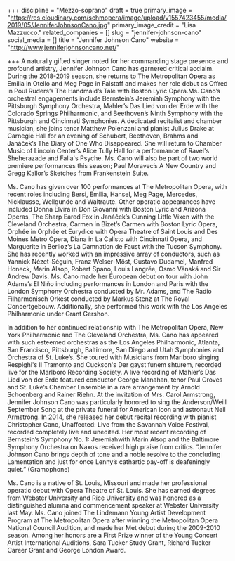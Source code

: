 +++
discipline = "Mezzo-soprano"
draft = true
primary_image = "https://res.cloudinary.com/schmopera/image/upload/v1557423455/media/2019/05/JenniferJohnsonCano.jpg"
primary_image_credit = "Lisa Mazzucco."
related_companies = []
slug = "jennifer-johnson-cano"
social_media = []
title = "Jennifer Johnson Cano"
website = "http://www.jenniferjohnsoncano.net/"

+++
A naturally gifted singer noted for her commanding stage presence and profound artistry, Jennifer Johnson Cano has garnered critical acclaim.  During the 2018-2019 season, she returns to The Metropolitan Opera as Emilia in Otello and Meg Page in Falstaff and makes her role debut as Offred in Poul Ruders’s The Handmaid’s Tale with Boston Lyric Opera.Ms. Cano’s orchestral engagements include Bernstein’s Jeremiah Symphony with the Pittsburgh Symphony Orchestra, Mahler’s Das Lied von der Erde with the Colorado Springs Philharmonic, and Beethoven’s Ninth Symphony with the Pittsburgh and Cincinnati Symphonies.  A dedicated recitalist and chamber musician, she joins tenor Matthew Polenzani and pianist Julius Drake at Carnegie Hall for an evening of Schubert, Beethoven, Brahms and Janáček’s The Diary of One Who Disappeared.  She will return to Chamber Music of Lincoln Center’s Alice Tully Hall for a performance of Ravel's Sheherazade and Falla's Psyche.  Ms. Cano will also be part of two world premiere performances this season; Paul Moravec’s A New Country and  Gregg Kallor’s Sketches from Frankenstein Suite.

Ms. Cano has given over 100 performances at The Metropolitan Opera, with recent roles including Bersi, Emilia, Hansel, Meg Page, Mercedes, Nicklausse, Wellgunde and Waltraute. Other operatic appearances have included Donna Elvira in Don Giovanni with Boston Lyric and Arizona Operas, The Sharp Eared Fox in Janáček’s Cunning Little Vixen with the Cleveland Orchestra, Carmen in Bizet’s Carmen with Boston Lyric Opera, Orphée in Orphée et Eurydice with Opera Theatre of Saint Louis and Des Moines Metro Opera, Diana in La Calisto with Cincinnati Opera, and Marguerite in Berlioz’s La Damnation de Faust with the Tucson Symphony.  She has recently worked with an impressive array of conductors, such as Yannick Nézet-Séguin, Franz Welser-Möst, Gustavo Dudamel, Manfred Honeck, Marin Alsop, Robert Spano, Louis Langrée, Osmo Vänskä and Sir Andrew Davis.  Ms. Cano made her European debut on tour with John Adams’s El Niño including performances in London and Paris with the London Symphony Orchestra conducted by Mr. Adams, and The Radio Filharmonisch Orkest conducted by Markus Stenz at The Royal Concertgebouw. Additionally, she performed this work with the Los Angeles Philharmonic under Grant Gershon.  

In addition to her continued relationship with The Metropolitan Opera, New York Philharmonic and The Cleveland Orchestra, Ms. Cano has appeared with such esteemed orchestras as the Los Angeles Philharmonic, Atlanta, San Francisco, Pittsburgh, Baltimore, San Diego and Utah Symphonies and Orchestra of St. Luke’s. She toured with Musicians from Marlboro singing Respighi's Il Tramonto and Cuckson's Der gayst funem shturem, recorded live for the Marlboro Recording Society. A live recording of Mahler’s Das Lied von der Erde featured conductor George Manahan, tenor Paul Groves and St. Luke’s Chamber Ensemble in a rare arrangement by Arnold Schoenberg and Rainer Riehn. At the invitation of Mrs. Carol Armstrong, Jennifer Johnson Cano was particularly honored to sing the Anderson/Weill September Song at the private funeral for American icon and astronaut Neil Armstrong. In 2014, she released her debut recital recording with pianist Christopher Cano,  Unaffected: Live from the Savannah Voice Festival, recorded completely live and unedited.  Her most recent recording of Bernstein’s Symphony No. 1: Jeremiahwith Marin Alsop and the Baltimore Symphony Orchestra on Naxos received high praise from critics. “Jennifer Johnson Cano brings depth of tone and a noble resolve to the concluding Lamentation and just for once Lenny’s cathartic pay-off is deafeningly quiet.” (Gramophone)

Ms. Cano is a native of St. Louis, Missouri and made her professional operatic debut with Opera Theatre of St. Louis. She has earned degrees from Webster University and Rice University and was honored as a distinguished alumna and commencement speaker at Webster University last May.  Ms. Cano joined The Lindemann Young Artist Development Program at The Metropolitan Opera after winning the Metropolitan Opera National Council Audition, and made her Met debut during the 2009-2010 season. Among her honors are a First Prize winner of the Young Concert Artist International Auditions, Sara Tucker Study Grant, Richard Tucker Career Grant and George London Award.